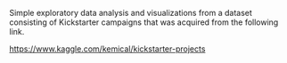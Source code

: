Simple exploratory data analysis and visualizations from a dataset consisting of Kickstarter campaigns that was acquired from the following link.

https://www.kaggle.com/kemical/kickstarter-projects